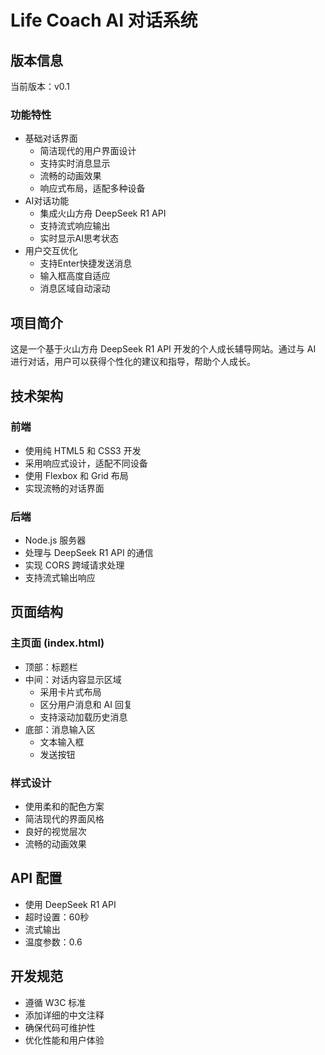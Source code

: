 # Life Coach AI 对话系统

## 版本信息
当前版本：v0.1

### 功能特性
- 基础对话界面
  - 简洁现代的用户界面设计
  - 支持实时消息显示
  - 流畅的动画效果
  - 响应式布局，适配多种设备
- AI对话功能
  - 集成火山方舟 DeepSeek R1 API
  - 支持流式响应输出
  - 实时显示AI思考状态
- 用户交互优化
  - 支持Enter快捷发送消息
  - 输入框高度自适应
  - 消息区域自动滚动

## 项目简介
这是一个基于火山方舟 DeepSeek R1 API 开发的个人成长辅导网站。通过与 AI 进行对话，用户可以获得个性化的建议和指导，帮助个人成长。

## 技术架构
### 前端
- 使用纯 HTML5 和 CSS3 开发
- 采用响应式设计，适配不同设备
- 使用 Flexbox 和 Grid 布局
- 实现流畅的对话界面

### 后端
- Node.js 服务器
- 处理与 DeepSeek R1 API 的通信
- 实现 CORS 跨域请求处理
- 支持流式输出响应

## 页面结构
### 主页面 (index.html)
- 顶部：标题栏
- 中间：对话内容显示区域
  - 采用卡片式布局
  - 区分用户消息和 AI 回复
  - 支持滚动加载历史消息
- 底部：消息输入区
  - 文本输入框
  - 发送按钮

### 样式设计
- 使用柔和的配色方案
- 简洁现代的界面风格
- 良好的视觉层次
- 流畅的动画效果

## API 配置
- 使用 DeepSeek R1 API
- 超时设置：60秒
- 流式输出
- 温度参数：0.6

## 开发规范
- 遵循 W3C 标准
- 添加详细的中文注释
- 确保代码可维护性
- 优化性能和用户体验